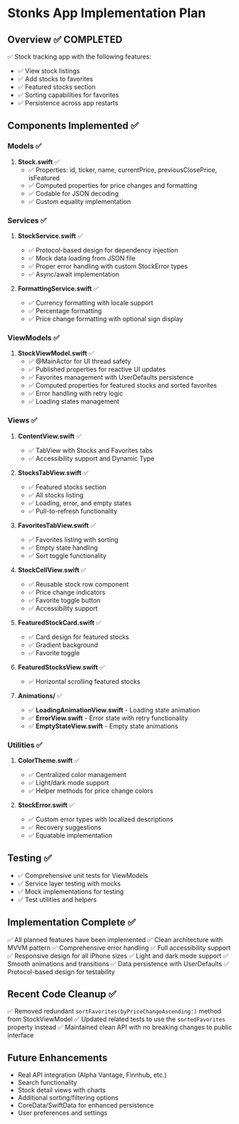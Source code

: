 # Stonks App Implementation Plan

## Overview ✅ COMPLETED
✅ Stock tracking app with the following features:
- ✅ View stock listings
- ✅ Add stocks to favorites  
- ✅ Featured stocks section
- ✅ Sorting capabilities for favorites
- ✅ Persistence across app restarts

## Components Implemented ✅

### Models ✅
1. **Stock.swift** ✅
   - ✅ Properties: id, ticker, name, currentPrice, previousClosePrice, isFeatured
   - ✅ Computed properties for price changes and formatting
   - ✅ Codable for JSON decoding
   - ✅ Custom equality implementation

### Services ✅
1. **StockService.swift** ✅
   - ✅ Protocol-based design for dependency injection
   - ✅ Mock data loading from JSON file
   - ✅ Proper error handling with custom StockError types
   - ✅ Async/await implementation

2. **FormattingService.swift** ✅
   - ✅ Currency formatting with locale support
   - ✅ Percentage formatting
   - ✅ Price change formatting with optional sign display

### ViewModels ✅
1. **StockViewModel.swift** ✅
   - ✅ @MainActor for UI thread safety
   - ✅ Published properties for reactive UI updates
   - ✅ Favorites management with UserDefaults persistence
   - ✅ Computed properties for featured stocks and sorted favorites
   - ✅ Error handling with retry logic
   - ✅ Loading states management

### Views ✅
1. **ContentView.swift** ✅
   - ✅ TabView with Stocks and Favorites tabs
   - ✅ Accessibility support and Dynamic Type

2. **StocksTabView.swift** ✅
   - ✅ Featured stocks section
   - ✅ All stocks listing
   - ✅ Loading, error, and empty states
   - ✅ Pull-to-refresh functionality

3. **FavoritesTabView.swift** ✅
   - ✅ Favorites listing with sorting
   - ✅ Empty state handling
   - ✅ Sort toggle functionality

4. **StockCellView.swift** ✅
   - ✅ Reusable stock row component
   - ✅ Price change indicators
   - ✅ Favorite toggle button
   - ✅ Accessibility support

5. **FeaturedStockCard.swift** ✅
   - ✅ Card design for featured stocks
   - ✅ Gradient background
   - ✅ Favorite toggle

6. **FeaturedStocksView.swift** ✅
   - ✅ Horizontal scrolling featured stocks

7. **Animations/** ✅
   - ✅ **LoadingAnimationView.swift** - Loading state animation
   - ✅ **ErrorView.swift** - Error state with retry functionality
   - ✅ **EmptyStateView.swift** - Empty state animations

### Utilities ✅
1. **ColorTheme.swift** ✅
   - ✅ Centralized color management
   - ✅ Light/dark mode support
   - ✅ Helper methods for price change colors

2. **StockError.swift** ✅
   - ✅ Custom error types with localized descriptions
   - ✅ Recovery suggestions
   - ✅ Equatable implementation

## Testing ✅
- ✅ Comprehensive unit tests for ViewModels
- ✅ Service layer testing with mocks
- ✅ Mock implementations for testing
- ✅ Test utilities and helpers

## Implementation Complete ✅
✅ All planned features have been implemented
✅ Clean architecture with MVVM pattern
✅ Comprehensive error handling
✅ Full accessibility support
✅ Responsive design for all iPhone sizes
✅ Light and dark mode support
✅ Smooth animations and transitions
✅ Data persistence with UserDefaults
✅ Protocol-based design for testability

## Recent Code Cleanup ✅
✅ Removed redundant `sortFavorites(byPriceChangeAscending:)` method from StockViewModel
✅ Updated related tests to use the `sortedFavorites` property instead
✅ Maintained clean API with no breaking changes to public interface

## Future Enhancements
- Real API integration (Alpha Vantage, Finnhub, etc.)
- Search functionality
- Stock detail views with charts
- Additional sorting/filtering options
- CoreData/SwiftData for enhanced persistence
- User preferences and settings
